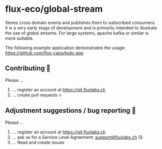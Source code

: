 # flux-eco/global-stream

Stores cross domain events and publishes them to subscribed consumers. It is a very 
early stage of development and is primarily intended to illustrate the use of global streams. 
For large systems, apache kafka or similar is more suitable. 

The following example application demonstrates the usage:
https://github.com/flux-caps/todo-app


## Contributing :purple_heart:
Please ...
1. ... register an account at https://git.fluxlabs.ch
2. ... create pull requests :fire:


## Adjustment suggestions / bug reporting :feet:
Please ...
1. ... register an account at https://git.fluxlabs.ch
2. ... ask us for a Service Level Agreement: support@fluxlabs.ch :kissing_heart:
3. ... Read and create issues